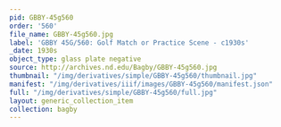 ```yaml
---
pid: GBBY-45g560
order: '560'
file_name: GBBY-45g560.jpg
label: 'GBBY 45G/560: Golf Match or Practice Scene - c1930s'
_date: 1930s
object_type: glass plate negative
source: http://archives.nd.edu/Bagby/GBBY-45g560.jpg
thumbnail: "/img/derivatives/simple/GBBY-45g560/thumbnail.jpg"
manifest: "/img/derivatives/iiif/images/GBBY-45g560/manifest.json"
full: "/img/derivatives/simple/GBBY-45g560/full.jpg"
layout: generic_collection_item
collection: bagby
---
```

